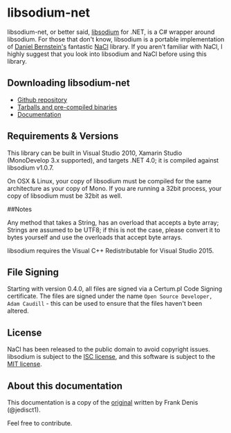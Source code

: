 # libsodium-net
libsodium-net, or better said, [libsodium](https://github.com/jedisct1/libsodium) for .NET, is a C# wrapper around libsodium. For those that don't know, libsodium is a portable implementation of [Daniel Bernstein's](http://cr.yp.to/djb.html) fantastic [NaCl](http://nacl.cr.yp.to/) library. If you aren't familiar with NaCl, I highly suggest that you look into libsodium and NaCl before using this library.


## Downloading libsodium-net

- [Github repository](https://github.com/adamcaudill/libsodium-net)
- [Tarballs and pre-compiled binaries](https://github.com/adamcaudill/libsodium-net/releases)
- [Documentation](https://www.gitbook.io/book/bitbeans/libsodium-net)

## Requirements & Versions

This library can be built in Visual Studio 2010, Xamarin Studio (MonoDevelop 3.x supported), and targets .NET 4.0; it is compiled against libsodium v1.0.7.

On OSX & Linux, your copy of libsodium must be compiled for the same architecture as your copy of Mono. If you are running a 32bit process, your copy of libsodium must be 32bit as well.

##Notes

Any method that takes a String, has an overload that accepts a byte array; Strings are assumed to be UTF8; if this is not the case, please convert it to bytes yourself and use the overloads that accept byte arrays.

libsodium requires the Visual C++ Redistributable for Visual Studio 2015.

## File Signing

Starting with version 0.4.0, all files are signed via a Certum.pl Code Signing certificate. The files are signed under the name `Open Source Developer, Adam Caudill` - this can be used to ensure that the files haven't been altered.

## License

NaCl has been released to the public domain to avoid copyright issues. libsodium is subject to the [ISC license](https://en.wikipedia.org/wiki/ISC_license), and this software is subject to the [MIT license](https://en.wikipedia.org/wiki/MIT_License).

## About this documentation

This documentation is a copy of the [original](http://doc.libsodium.org/) written by Frank Denis (@jedisct1).

Feel free to contribute.
